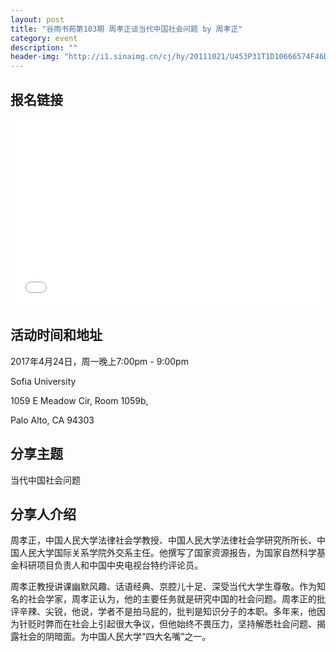 ```yaml
---
layout: post
title: "谷雨书苑第103期 周孝正谈当代中国社会问题 by 周孝正"
category: event
description: ""
header-img: "http://i1.sinaimg.cn/cj/hy/20111021/U453P31T1D10666574F46DT20111021160235.jpg"
---
```

## 报名链接
<div style="width:100%; text-align:left;" ><iframe src="//eventbrite.com/tickets-external?eid=33947972299&ref=etckt" frameborder="0" height="300" width="100%" vspace="0" hspace="0" marginheight="5" marginwidth="5" scrolling="auto" allowtransparency="true"></iframe></div>

## 活动时间和地址
2017年4月24日，周一晚上7:00pm - 9:00pm

Sofia University 

1059 E Meadow Cir, Room 1059b,

Palo Alto, CA 94303

## 分享主题
当代中国社会问题

## 分享人介绍
周孝正，中国人民大学法律社会学教授、中国人民大学法律社会学研究所所长、中国人民大学国际关系学院外交系主任。他撰写了国家资源报告，为国家自然科学基金科研项目负责人和中国中央电视台特约评论员。

周孝正教授讲课幽默风趣、话语经典、京腔儿十足、深受当代大学生尊敬。作为知名的社会学家，周孝正认为，他的主要任务就是研究中国的社会问题。周孝正的批评辛辣、尖锐，他说，学者不是拍马屁的，批判是知识分子的本职。多年来，他因为针贬时弊而在社会上引起很大争议，但他始终不畏压力，坚持解悉社会问题、揭露社会的阴暗面。为中国人民大学“四大名嘴”之一。
